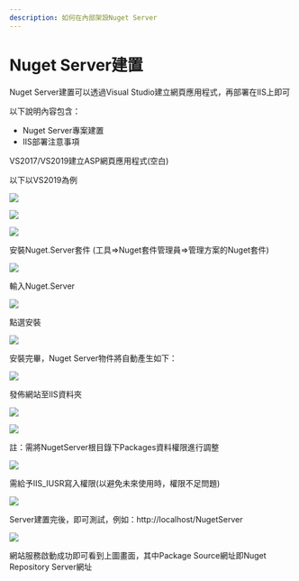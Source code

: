 ```yaml
---
description: 如何在內部架設Nuget Server
---
```


# Nuget Server建置

Nuget Server建置可以透過Visual Studio建立網頁應用程式，再部署在IIS上即可

以下說明內容包含：

* Nuget Server專案建置
* IIS部署注意事項

VS2017/VS2019建立ASP網頁應用程式\(空白\)

以下以VS2019為例

![](../../.gitbook/assets/image%20%2822%29.png)

![](../../.gitbook/assets/image%20%28132%29.png)

![](../../.gitbook/assets/image%20%2892%29.png)

安裝Nuget.Server套件 \(工具=&gt;Nuget套件管理員=&gt;管理方案的Nuget套件\)

![](../../.gitbook/assets/image%20%28100%29.png)

輸入Nuget.Server

![](../../.gitbook/assets/image%20%2888%29.png)

點選安裝

![](../../.gitbook/assets/image%20%28121%29.png)

安裝完畢，Nuget Server物件將自動產生如下：

![](../../.gitbook/assets/image%20%2858%29.png)

發佈網站至IIS資料夾

![](../../.gitbook/assets/image%20%2824%29.png)

![](../../.gitbook/assets/image%20%28123%29.png)

註：需將NugetServer根目錄下Packages資料權限進行調整

![](../../.gitbook/assets/image%20%2838%29.png)

需給予IIS\_IUSR寫入權限\(以避免未來使用時，權限不足問題\)

![](../../.gitbook/assets/image%20%2813%29.png)

Server建置完後，即可測試，例如：http://localhost/NugetServer

![](../../.gitbook/assets/image%20%281%29.png)

網站服務啟動成功即可看到上圖畫面，其中Package Source網址即Nuget Repository Server網址

